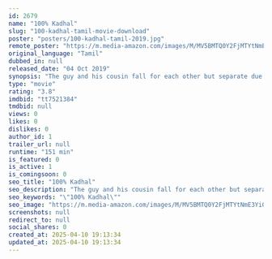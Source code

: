 ```yaml
---
id: 2679
name: "100% Kadhal"
slug: "100-kadhal-tamil-movie-download"
poster: "posters/100-kadhal-tamil-2019.jpg"
remote_poster: "https://m.media-amazon.com/images/M/MV5BMTQ0Y2FjMTYtNmE3Yi00MTZkLThjODEtMWExODQxZWNhODM1XkEyXkFqcGc@._V1_SX300.jpg"
original_language: "Tamil"
dubbed_in: null
released_date: "04 Oct 2019"
synopsis: "The guy and his cousin fall for each other but separate due to ego clashes. Years later, when their grandmother falls ill, they are forced to confront each other."
type: "movie"
rating: "3.8"
imdbid: "tt7521384"
tmdbid: null
views: 0
likes: 0
dislikes: 0
author_id: 1
trailer_url: null
runtime: "151 min"
is_featured: 0
is_active: 1
is_comingsoon: 0
seo_title: "100% Kadhal"
seo_description: "The guy and his cousin fall for each other but separate due to ego clashes. Years later, when their grandmother falls ill, they are forced to confront each other."
seo_keywords: "\"100% Kadhal\""
seo_image: "https://m.media-amazon.com/images/M/MV5BMTQ0Y2FjMTYtNmE3Yi00MTZkLThjODEtMWExODQxZWNhODM1XkEyXkFqcGc@._V1_SX300.jpg"
screenshots: null
redirect_to: null
social_shares: 0
created_at: 2025-04-10 19:13:34
updated_at: 2025-04-10 19:13:34
---
```


